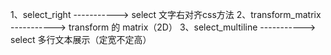 1、select_right      ----------->  select 文字右对齐css方法
2、transform_matrix  ----------->  transform 的 matrix（2D）
3、select_multiline  ----------->  select 多行文本展示（定宽不定高）